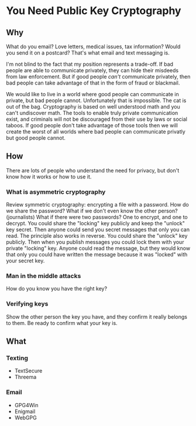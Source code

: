 # You Need Public Key Cryptography

## Why

What do you email? Love letters, medical issues, tax information?
Would you send it on a postcard? That's what email and text messaging is.

I'm not blind to the fact that my position represents a trade-off.
If bad people are able to communicate privately, they can hide their misdeeds from law enforcement.
But if good people *can't* communicate privately, then bad people can take advantage of that in the form of fraud or blackmail.

We would like to live in a world where good people can communicate in private, but bad people cannot. Unfortunately that is impossible.
The cat is out of the bag. Cryptography is based on well understood math and you can't undiscover math.
The tools to enable truly private communication exist, and criminals will not be discouraged from their use by laws or social taboos.
If good people don't take advantage of those tools then we will create the worst of all worlds where bad people can communicate privatly but good people cannot.
 
## How

There are lots of people who understand the need for privacy, but don't know how it works or how to use it.

### What is asymmetric cryptography

Review symmetric cryptography: encrypting a file with a password.
How do we share the password? What if we don't even know the other person? (journalists)
What if there were two passwords? One to encrypt, and one to decrypt.
You could share the "locking" key publicly and keep the "unlock" key secret. Then anyone could send you secret messages that only you can read.
The principle also works in reverse.
You could share the "unlock" key publicly. Then when you publish messages you could lock them with your private "locking" key.
	Anyone could read the message, but they would know that only you could have written the message because it was "locked" with your secret key.

### Man in the middle attacks

How do you know you have the right key?

### Verifying keys

Show the other person the key you have, and they confirm it really belongs to them.
Be ready to confirm what your key is.

## What

### Texting

- TextSecure
- Threema

### Email

- GPG4Win
- Enigmail
- WebGPG

